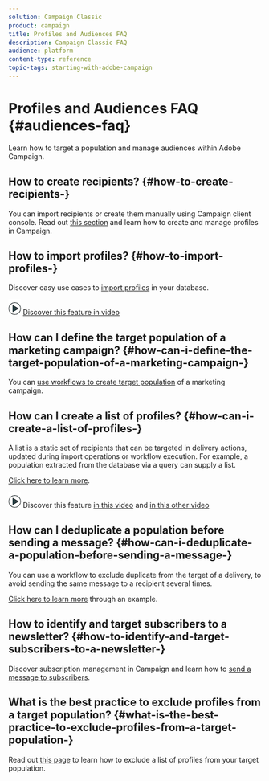 ```yaml
---
solution: Campaign Classic
product: campaign
title: Profiles and Audiences FAQ
description: Campaign Classic FAQ
audience: platform
content-type: reference
topic-tags: starting-with-adobe-campaign
---
```


# Profiles and Audiences FAQ {#audiences-faq}

Learn how to target a population and manage audiences within Adobe Campaign.

## How to create recipients? {#how-to-create-recipients-}

You can import recipients or create them manually using Campaign client console. Read out [this section](../../platform/using/about-profiles.md) and learn how to create and manage profiles in Campaign.

## How to import profiles? {#how-to-import-profiles-}

Discover easy use cases to [import profiles](../../platform/using/importing-data.md#generic-import-samples) in your database. 

![](assets/do-not-localize/how-to-video.png) [Discover this feature in video](https://docs.adobe.com/content/help/en/campaign-classic-learn/tutorials/getting-started/importing-profiles.html)

## How can I define the target population of a marketing campaign? {#how-can-i-define-the-target-population-of-a-marketing-campaign-}

You can [use workflows to create target population](../../campaign/using/marketing-campaign-deliveries.md#building-the-main-target-in-a-workflow) of a marketing campaign. 


## How can I create a list of profiles? {#how-can-i-create-a-list-of-profiles-}

A list is a static set of recipients that can be targeted in delivery actions, updated during import operations or workflow execution. For example, a population extracted from the database via a query can supply a list.

[Click here to learn more](../../platform/using/creating-and-managing-lists.md#creating-a-profile-list-from-a-group). 

![](assets/do-not-localize/how-to-video.png) Discover this feature [in this video](https://docs.adobe.com/content/help/en/campaign-classic-learn/tutorials/profile-management/creating-a-list-of-recipients-with-a-workflow.html) and [in this other video](https://docs.adobe.com/content/help/en/campaign-classic-learn/tutorials/profile-management/creating-a-list-of-recipients.html)

## How can I deduplicate a population before sending a message? {#how-can-i-deduplicate-a-population-before-sending-a-message-}

You can use a workflow to exclude duplicate from the target of a delivery, to avoid sending the same message to a recipient several times.

[Click here to learn more](../../workflow/using/deduplication.md#example--identify-the-duplicates-before-a-delivery) through an example.

## How to identify and target subscribers to a newsletter? {#how-to-identify-and-target-subscribers-to-a-newsletter-}

Discover subscription management in Campaign and learn how to [send a message to subscribers](../../delivery/using/managing-subscriptions.md).

## What is the best practice to exclude profiles from a target population? {#what-is-the-best-practice-to-exclude-profiles-from-a-target-population-}

Read out [this page](../../workflow/using/read-list.md) to learn how to exclude a list of profiles from your target population.

